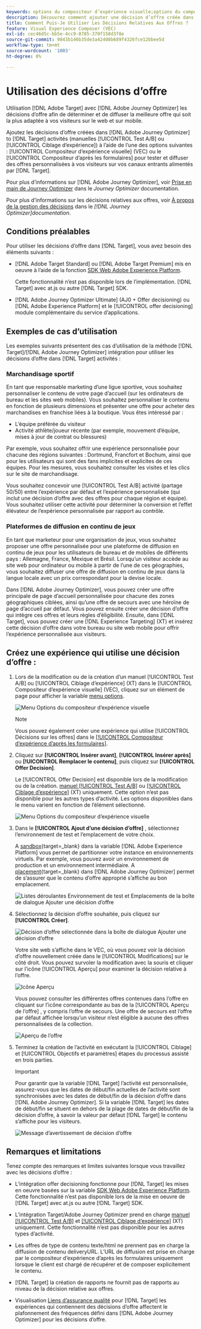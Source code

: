 ```yaml
---
keywords: options du compositeur d’expérience visuelle;options du compositeur d’expérience;options de l’expérience;décision sur l’offre;offer decisioning;ajo;parcours optimizer
description: Découvrez comment ajouter une décision d’offre créée dans [!DNL Adobe Journey Optimizer] à une activité.
title: Comment Puis-Je Utiliser Les Décisions Relatives Aux Offres ?
feature: Visual Experience Composer (VEC)
exl-id: cec46d5c-bb5e-4cc9-8785-370f158d3f8e
source-git-commit: 9843b146b35de3a42408b689f4326fce12bbee5d
workflow-type: tm+mt
source-wordcount: '1003'
ht-degree: 0%

---
```


# Utilisation des décisions d’offre

Utilisation [!DNL Adobe Target] avec [!DNL Adobe Journey Optimizer] les décisions d’offre afin de déterminer et de diffuser la meilleure offre qui soit la plus adaptée à vos visiteurs sur le web et sur mobile.

Ajoutez les décisions d’offre créées dans [!DNL Adobe Journey Optimizer] to [!DNL Target] activités (manuelles [!UICONTROL Test A/B] ou [!UICONTROL Ciblage d’expérience]) à l’aide de l’une des options suivantes : [!UICONTROL Compositeur d’expérience visuelle] (VEC) ou le [!UICONTROL Compositeur d’après les formulaires] pour tester et diffuser des offres personnalisées à vos visiteurs sur vos canaux entrants alimentés par [!DNL Target].

Pour plus d’informations sur [!DNL Adobe Journey Optimizer], voir [Prise en main de Journey Optimizer](https://experienceleague.adobe.com/docs/journey-optimizer/using/get-started/get-started.html) dans le *Journey Optimizer* documentation.

Pour plus d’informations sur les décisions relatives aux offres, voir [À propos de la gestion des décisions](https://experienceleague.adobe.com/docs/journey-optimizer/using/offer-decisioniong/get-started/starting-offer-decisioning.html) dans le *[!DNL Journey Optimizer]documentation*.

## Conditions préalables

Pour utiliser les décisions d’offre dans [!DNL Target], vous avez besoin des éléments suivants :

* [!DNL Adobe Target Standard] ou [!DNL Adobe Target Premium] mis en oeuvre à l’aide de la fonction [SDK Web Adobe Experience Platform](/help/c-implementing-target/c-implementing-target-for-client-side-web/aep-web-sdk.md).

   Cette fonctionnalité n’est pas disponible lors de l’implémentation. [!DNL Target] avec at.js ou autre [!DNL Target] SDK.

* [!DNL Adobe Journey Optimizer Ultimate] (AJ0 + Offer decisioning) ou [!DNL Adobe Experience Platform] et le [!UICONTROL offer decisioning] module complémentaire du service d’applications.

## Exemples de cas d’utilisation

Les exemples suivants présentent des cas d’utilisation de la méthode [!DNL Target]/[!DNL Adobe Journey Optimizer] intégration pour utiliser les décisions d’offre dans [!DNL Target] activités :

### Marchandisage sportif

En tant que responsable marketing d’une ligue sportive, vous souhaitez personnaliser le contenu de votre page d’accueil (sur les ordinateurs de bureau et les sites web mobiles). Vous souhaitez personnaliser le contenu en fonction de plusieurs dimensions et présenter une offre pour acheter des marchandises en franchise liées à la boutique. Vous êtes intéressé par :

* L’équipe préférée du visiteur
* Activité athlète/joueur récente (par exemple, mouvement d’équipe, mises à jour de contrat ou blessures)

Par exemple, vous souhaitez offrir une expérience personnalisée pour chacune des régions suivantes : Dortmund, Francfort et Bochum, ainsi que pour les utilisateurs qui sont des fans implicites et explicites de ces équipes. Pour les mesures, vous souhaitez consulter les visites et les clics sur le site de marchandisage.

Vous souhaitez concevoir une [!UICONTROL Test A/B] activité (partage 50/50) entre l’expérience par défaut et l’expérience personnalisée (qui inclut une décision d’offre avec des offres pour chaque région et équipe). Vous souhaitez utiliser cette activité pour déterminer la conversion et l’effet élévateur de l’expérience personnalisée par rapport au contrôle.

### Plateformes de diffusion en continu de jeux

En tant que marketeur pour une organisation de jeux, vous souhaitez proposer une offre personnalisée pour une plateforme de diffusion en continu de jeux pour les utilisateurs de bureau et de mobiles de différents pays : Allemagne, France, Mexique et Brésil. Lorsqu’un visiteur accède au site web pour ordinateur ou mobile à partir de l’une de ces géographies, vous souhaitez diffuser une offre de diffusion en continu de jeux dans la langue locale avec un prix correspondant pour la devise locale.

Dans [!DNL Adobe Journey Optimizer], vous pouvez créer une offre principale de page d’accueil personnalisée pour chacune des zones géographiques ciblées, ainsi qu’une offre de secours avec une héroïne de page d’accueil par défaut. Vous pouvez ensuite créer une décision d’offre qui intègre ces offres et leurs règles d’éligibilité. Ensuite, dans [!DNL Target], vous pouvez créer une [!DNL Experience Targeting] (XT) et insérez cette décision d’offre dans votre bureau ou site web mobile pour offrir l’expérience personnalisée aux visiteurs.

## Créez une expérience qui utilise une décision d’offre :

1. Lors de la modification ou de la création d’un manuel [!UICONTROL Test A/B] ou [!UICONTROL Ciblage d’expérience] (XT) dans le [!UICONTROL Compositeur d’expérience visuelle] (VEC), cliquez sur un élément de page pour afficher la variable [menu options](/help/c-experiences/c-visual-experience-composer/viztarget-options.md).

   ![Menu Options du compositeur d’expérience visuelle](assets/options-menu1.png)

   >[!NOTE]
   >
   >Vous pouvez également créer une expérience qui utilise [!UICONTROL Décisions sur les offres] dans le [[!UICONTROL Compositeur d’expérience d’après les formulaires]](/help/c-experiences/form-experience-composer.md).

1. Cliquez sur **[!UICONTROL Insérer avant]**, **[!UICONTROL Insérer après]** ou **[!UICONTROL Remplacer le contenu]**, puis cliquez sur **[!UICONTROL Offer Decision]**.

   Le [!UICONTROL Offer Decision] est disponible lors de la modification ou de la création. [manuel [!UICONTROL Test A/B]](/help/c-activities/t-test-ab/test-ab.md#types) ou [[!UICONTROL Ciblage d’expérience]](/help/c-activities/t-experience-target/experience-target.md) (XT) uniquement. Cette option n’est pas disponible pour les autres types d’activité. Les options disponibles dans le menu varient en fonction de l’élément sélectionné.

   ![Menu Options du compositeur d’expérience visuelle](assets/options-menu.png)

1. Dans le **[!UICONTROL Ajout d’une décision d’offre]** , sélectionnez l’environnement de test et l’emplacement de votre choix.

   A [sandbox](https://experienceleague.adobe.com/docs/experience-platform/sandbox/ui/overview.html){target=_blank} dans la variable [!DNL Adobe Experience Platform] vous permet de partitionner votre instance en environnements virtuels. Par exemple, vous pouvez avoir un environnement de production et un environnement intermédiaire. A [placement](https://experienceleague.adobe.com/docs/journey-optimizer/using/offer-decisioniong/create-components/creating-placements.html){target=_blank} dans [!DNL Adobe Journey Optimizer] permet de s’assurer que le contenu d’offre approprié s’affiche au bon emplacement.

   ![Listes déroulantes Environnement de test et Emplacements de la boîte de dialogue Ajouter une décision d’offre](/help/c-integrating-target-with-mac/ajo/assets/sandbox-placement.png)

1. Sélectionnez la décision d’offre souhaitée, puis cliquez sur **[!UICONTROL Créer]**.

   ![Décision d’offre sélectionnée dans la boîte de dialogue Ajouter une décision d’offre](assets/offer-decision.png)

   Votre site web s’affiche dans le VEC, où vous pouvez voir la décision d’offre nouvellement créée dans le [!UICONTROL Modifications] sur le côté droit. Vous pouvez survoler la modification avec la souris et cliquer sur l’icône [!UICONTROL Aperçu] pour examiner la décision relative à l’offre.

   ![Icône Aperçu](assets/preview-icon.png)

   Vous pouvez consulter les différentes offres contenues dans l’offre en cliquant sur l’icône correspondante au bas de la [!UICONTROL Aperçu de l’offre] , y compris l’offre de secours. Une offre de secours est l’offre par défaut affichée lorsqu’un visiteur n’est éligible à aucune des offres personnalisées de la collection.

   ![Aperçu de l’offre](assets/offer-preview.png)

1. Terminez la création de l’activité en exécutant la [!UICONTROL Ciblage] et [!UICONTROL Objectifs et paramètres] étapes du processus assisté en trois parties.

   >[!IMPORTANT]
   >
   >Pour garantir que la variable [!DNL Target] l’activité est personnalisée, assurez-vous que les dates de début/fin actuelles de l’activité sont synchronisées avec les dates de début/fin de la décision d’offre dans [!DNL Adobe Journey Optimizer]. Si la variable [!DNL Target] les dates de début/fin se situent en dehors de la plage de dates de début/fin de la décision d’offre, à savoir la valeur par défaut [!DNL Target] le contenu s’affiche pour les visiteurs.

   ![Message d’avertissement de décision d’offre](/help/c-integrating-target-with-mac/ajo/assets/offer-decision-warning.png)

## Remarques et limitations

Tenez compte des remarques et limites suivantes lorsque vous travaillez avec les décisions d’offre :

* L’intégration offer decisioning fonctionne pour [!DNL Target] les mises en oeuvre basées sur la variable [SDK Web Adobe Experience Platform](/help/c-implementing-target/c-implementing-target-for-client-side-web/aep-web-sdk.md). Cette fonctionnalité n’est pas disponible lors de la mise en oeuvre de [!DNL Target] avec at.js ou autre [!DNL Target] SDK.

* L’intégration Target/Adobe Journey Optimizer prend en charge [manuel [!UICONTROL Test A/B]](/help/c-activities/t-test-ab/test-ab.md#types) et [[!UICONTROL Ciblage d’expérience]](/help/c-activities/t-experience-target/experience-target.md) (XT) uniquement. Cette fonctionnalité n’est pas disponible pour les autres types d’activité.

* Les offres de type de contenu texte/html ne prennent pas en charge la diffusion de contenu deliveryURL. L’URL de diffusion est prise en charge par le compositeur d’expérience d’après les formulaires uniquement lorsque le client est chargé de récupérer et de composer explicitement le contenu.

* [!DNL Target] la création de rapports ne fournit pas de rapports au niveau de la décision relative aux offres.

* Visualisation [Liens d’assurance qualité](/help/c-activities/c-activity-qa/activity-qa.md) pour [!DNL Target] les expériences qui contiennent des décisions d’offre affectent le plafonnement des fréquences défini dans [!DNL Adobe Journey Optimizer] pour les décisions d’offre.
